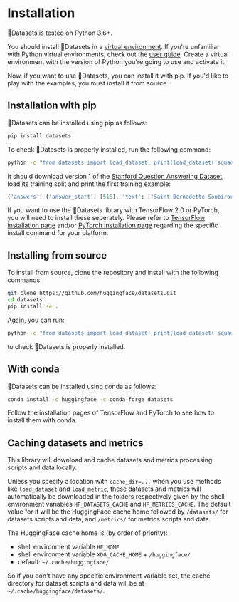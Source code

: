 # Installation

🤗Datasets is tested on Python 3.6+.

You should install 🤗Datasets in a [virtual environment](https://docs.python.org/3/library/venv.html). If you're
unfamiliar with Python virtual environments, check out the [user guide](https://packaging.python.org/guides/installing-using-pip-and-virtual-environments/). Create a virtual environment with the version of Python you're going to use and activate it.

Now, if you want to use 🤗Datasets, you can install it with pip. If you'd like to play with the examples, you must install it from source.

## Installation with pip

🤗Datasets can be installed using pip as follows:

```bash
pip install datasets
```

To check 🤗Datasets is properly installed, run the following command:

```bash
python -c "from datasets import load_dataset; print(load_dataset('squad', split='train')[0])"
```

It should download version 1 of the [Stanford Question Answering Dataset](https://rajpurkar.github.io/SQuAD-explorer/), load its training split and print the first training example:

```python
{'answers': {'answer_start': [515], 'text': ['Saint Bernadette Soubirous']}, 'context': 'Architecturally, the school has a Catholic character. Atop the Main Building\'s gold dome is a golden statue of the Virgin Mary. Immediately in front of the Main Building and facing it, is a copper statue of Christ with arms upraised with the legend "Venite Ad Me Omnes". Next to the Main Building is the Basilica of the Sacred Heart. Immediately behind the basilica is the Grotto, a Marian place of prayer and reflection. It is a replica of the grotto at Lourdes, France where the Virgin Mary reputedly appeared to Saint Bernadette Soubirous in 1858. At the end of the main drive (and in a direct line that connects through 3 statues and the Gold Dome), is a simple, modern stone statue of Mary.', 'id': '5733be284776f41900661182', 'question': 'To whom did the Virgin Mary allegedly appear in 1858 in Lourdes France?', 'title': 'University_of_Notre_Dame'}
```

If you want to use the 🤗Datasets library with TensorFlow 2.0 or PyTorch, you will need to install these seperately.
Please refer to [TensorFlow installation page](https://www.tensorflow.org/install/pip#tensorflow-2.0-rc-is-available) 
and/or [PyTorch installation page](https://pytorch.org/get-started/locally/#start-locally) regarding the specific install command for your platform.


## Installing from source

To install from source, clone the repository and install with the following commands:

```bash
git clone https://github.com/huggingface/datasets.git
cd datasets
pip install -e .
```

Again, you can run:

```bash
python -c "from datasets import load_dataset; print(load_dataset('squad', split='train')[0])"
```

to check 🤗Datasets is properly installed.

## With conda

🤗Datasets can be installed using conda as follows:

```bash
conda install -c huggingface -c conda-forge datasets
```

Follow the installation pages of TensorFlow and PyTorch to see how to install them with conda.

## Caching datasets and metrics

This library will download and cache datasets and metrics processing scripts and data locally.

Unless you specify a location with `cache_dir=...` when you use methods like `load_dataset` and `load_metric`, these datasets and metrics will automatically be downloaded in the folders respectively given by the shell environment variables ``HF_DATASETS_CACHE`` and ``HF_METRICS_CACHE``. The default value for it will be the HuggingFace cache home followed by ``/datasets/`` for datasets scripts and data, and ``/metrics/`` for metrics scripts and data.

The HuggingFace cache home is (by order of priority):

  * shell environment variable ``HF_HOME``
  * shell environment variable ``XDG_CACHE_HOME`` + ``/huggingface/``
  * default: ``~/.cache/huggingface/``

So if you don't have any specific environment variable set, the cache directory for dataset scripts and data will be at ``~/.cache/huggingface/datasets/``.

